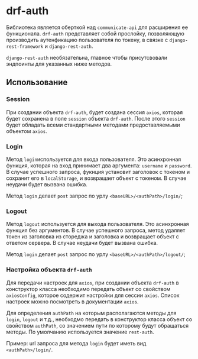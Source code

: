 # drf-auth

Библиотека является оберткой над `communicate-api` для расширения ее функционала. `drf-auth` представляет
собой прослойку, позволяющую производить аутенфикацию пользователя по токену, в связке с `django-rest-framework` и
`django-rest-auth`.

`django-rest-auth` необязательна, главное чтобы присутсвовали эндпоинты для указанных ниже методов.

## Использование

### Session
При создании объекта `drf-auth`, будет создана сессия `axios`, которая будет сохранена в поле `session` объекта
`drf-auth`. После этого `session` будет обладать всеми стандартными методами предоставляемыми объектом `axios`.

### Login
Метод `login`используется для входа пользователя. Это асинхронная функция, которая на вход принимает два
аргумента: `username` и `password`. В случае успешного запроса, фукнция установит заголовок с токеном и сохранит его
в `localStorage`, и возвращает объект с токеном. В случае неудачи будет вызвана ошибка.

Метод `login` делает `post` запрос по урлу `<baseURL>/<authPath>/login/`;

### Logout
Метод `logout` используется для выхода пользователя. Это асинхронная функция без аргументов. В случае успешного запроса,
метод удаляет токен из заголовка из стореджа и заголовка и возвращает объект с ответом сервера. В случае неудачи
будет вызвана ошибка.

Метод `login` делает `post` запрос по урлу `<baseURL>/<authPath>/logout/`;

### Настройка объекта `drf-auth`

Для передачи настроек для `axios`, при создании объекта `drf-auth` в конструктор класса необходимо
передать объект со свойством `axiosConfig`, которое содержит настройки для сессии `axios`. Список настроек можно
посмотреть в документации `axios`.

Для определения `authPath` на которым располагаются методы для `login`, `logout` и т.д., необходмо передать в конструктор
класса объект со свойством `authPath`, со значением пути по которому будут обращаться методы. По умолчанию используется
значение `rest-auth`.

Пример: url запроса для метода `login` будет иметь вид `<authPath>/login/`.
